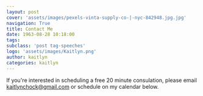 ```yaml
---
layout: post
cover: 'assets/images/pexels-vinta-supply-co-|-nyc-842948.jpg.jpg'
navigation: True
title: Contact Me
date: 1963-08-28 10:18:00
tags: 
subclass: 'post tag-speeches'
logo: 'assets/images/Kaitlyn.png'
author: kaitlyn
categories: kaitlyn
---
```


If you're interested in scheduling a free 20 minute consulation, please email kaitlynchock@gmail.com or schedule on my calendar below.

<!-- Calendly inline widget begin -->
<div class="calendly-inline-widget" data-url="https://calendly.com/kaitlynchock/15min" style="min-width:320px;height:700px;"></div>
<script type="text/javascript" src="https://assets.calendly.com/assets/external/widget.js" async></script>
<!-- Calendly inline widget end -->

